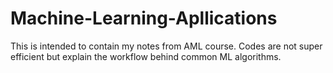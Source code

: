 # Machine-Learning-Apllications
This is intended to contain my notes from AML course. Codes are not super efficient but explain the workflow behind common ML algorithms.
